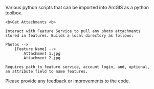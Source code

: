 Various python scripts that can be imported into ArcGIS
as a python toolbox.

~~~~~~~
<b>Get Attachments <b>

Interact with Feature Service to pull any photo attachments
stored in features. Builds a local directory as follows:

Photos -->
    [Feature Name] -->
        Attachment 1.jpg
        Attachment 2.jpg

Requires path to feature service, account login, and, optional,
an attribute field to name features.

~~~~~~~

Please provide any feedback or improvements to the code.
